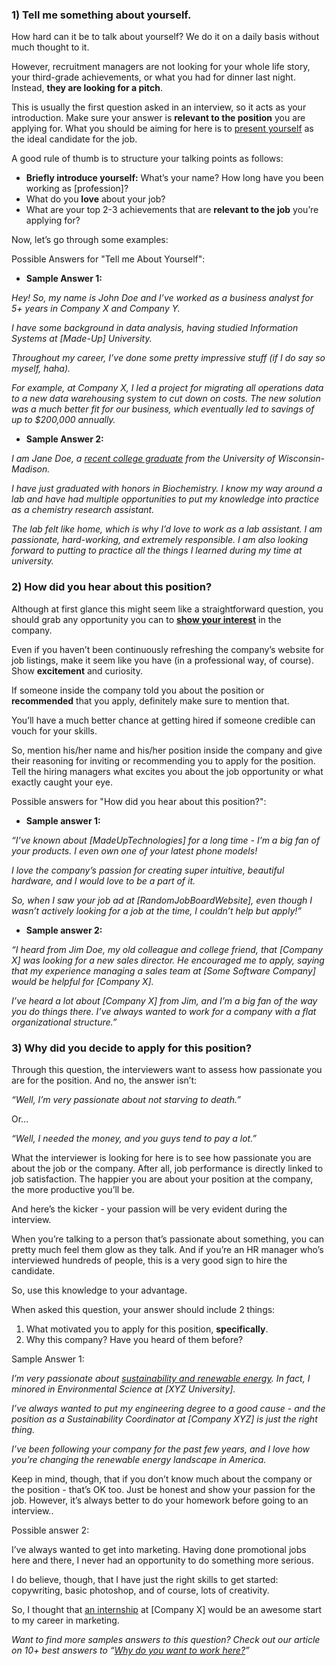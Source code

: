 ### 1) Tell me something about yourself.



How hard can it be to talk about yourself? We do it on a daily basis without much thought to it.

However,
 recruitment managers are not looking for your whole life story, your 
third-grade achievements, or what you had for dinner last night. 
Instead, **they are looking for a pitch**. 

This is usually the first question asked in an interview, so it acts as your introduction. Make sure your answer is **relevant to the position** you are applying for. What you should be aiming for here is to [present yourself](https://novoresume.com/career-blog/how-to-brand-yourself) as the ideal candidate for the job.

A good rule of thumb is to structure your talking points as follows:

- **Briefly introduce yourself:** What’s your name? How long have you been working as [profession]?
- What do you **love** about your job?
- What are your top 2-3 achievements that are **relevant to the job** you’re applying for?

Now, let’s go through some examples:

Possible Answers for "Tell me About Yourself":

- **Sample Answer 1:**

*Hey! So, my name is John Doe and I’ve worked as a business analyst for 5+ years in Company X and Company Y.*

*I have some background in data analysis, having studied Information Systems at [Made-Up] University.*

*Throughout my career, I’ve done some pretty impressive stuff (if I do say so myself, haha).* 

*For
 example, at Company X, I led a project for migrating all operations 
data to a new data warehousing system to cut down on costs. The new 
solution was a much better fit for our business, which eventually led to
 savings of up to $200,000 annually.*

- **Sample Answer 2:**

*I am Jane Doe, a* [*recent college graduate*](https://novoresume.com/career-blog/how-to-find-recent-graduate-jobs) *from the University of Wisconsin-Madison.* 

*I
 have just graduated with honors in Biochemistry. I know my way around a
 lab and have had multiple opportunities to put my knowledge into 
practice as a chemistry research assistant.*

*The lab felt 
like home, which is why I’d love to work as a lab assistant. I am 
passionate, hard-working, and extremely responsible. I am also looking 
forward to putting to practice all the things I learned during my time 
at university.*



### 2) How did you hear about this position?

Although at first glance this might seem like a straightforward question, you should grab any opportunity you can to [**show your interest**](https://novoresume.com/career-blog/letter-of-interest) in the company. 

Even
 if you haven’t been continuously refreshing the company’s website for 
job listings, make it seem like you have (in a professional way, of 
course). Show **excitement** and curiosity.

If someone inside the company told you about the position or **recommended** that you apply, definitely make sure to mention that.

You’ll have a much better chance at getting hired if someone credible can vouch for your skills.

So,
 mention his/her name and his/her position inside the company and give 
their reasoning for inviting or recommending you to apply for the 
position. Tell the hiring managers what excites you about the job 
opportunity or what exactly caught your eye.

Possible answers for "How did you hear about this position?":

- **Sample answer 1:**

*“I’ve
 known about [MadeUpTechnologies] for a long time - I’m a big fan of 
your products. I even own one of your latest phone models!*

*I love the company’s passion for creating super intuitive, beautiful hardware, and I would love to be a part of it.*

*So,
 when I saw your job ad at [RandomJobBoardWebsite], even though I wasn’t
 actively looking for a job at the time, I couldn’t help but apply!”*

- **Sample answer 2:**

*“I
 heard from Jim Doe, my old colleague and college friend, that [Company 
X] was looking for a new sales director. He encouraged me to apply, 
saying that my experience managing a sales team at [Some Software 
Company] would be helpful for [Company X].*

*I’ve heard a 
lot about [Company X] from Jim, and I’m a big fan of the way you do 
things there. I’ve always wanted to work for a company with a flat 
organizational structure.”*



### 3) Why did you decide to apply for this position?

Through this question, the interviewers want to assess how passionate you are for the position. And no, the answer isn’t:

*“Well, I’m very passionate about not starving to death.”*

Or…

*“Well, I needed the money, and you guys tend to pay a lot.”*

What
 the interviewer is looking for here is to see how passionate you are 
about the job or the company. After all, job performance is directly 
linked to job satisfaction. The happier you are about your position at 
the company, the more productive you’ll be.

And here’s the kicker - your passion will be very evident during the interview.

When
 you’re talking to a person that’s passionate about something, you can 
pretty much feel them glow as they talk. And if you’re an HR manager 
who’s interviewed hundreds of people, this is a very good sign to hire 
the candidate.

So, use this knowledge to your advantage. 

When asked this question, your answer should include 2 things:

1. What motivated you to apply for this position, **specifically**.
2. Why this company? Have you heard of them before?

Sample Answer 1:

*I’m very passionate about* [*sustainability and renewable energy*](https://novoresume.com/career-blog/green-careers)*. In fact, I minored in Environmental Science at [XYZ University].*

*I’ve
 always wanted to put my engineering degree to a good cause - and the 
position as a Sustainability Coordinator at [Company XYZ] is just the 
right thing.*

*I’ve been following your company for the 
past few years, and I love how you’re changing the renewable energy 
landscape in America.* 

Keep in mind, though, 
that if you don’t know much about the company or the position - that’s 
OK too. Just be honest and show your passion for the job. However, it’s 
always better to do your homework before going to an interview..

Possible answer 2:

I’ve
 always wanted to get into marketing. Having done promotional jobs here 
and there, I never had an opportunity to do something more serious.

I
 do believe, though, that I have just the right skills to get started: 
copywriting, basic photoshop, and of course, lots of creativity.

So, I thought that [an internship](https://novoresume.com/career-blog/how-to-get-an-internship) at [Company X] would be an awesome start to my career in marketing.

*Want to find more samples answers to this question? Check out our article on 10+ best answers to “*[*Why do you want to work here?*](https://novoresume.com/career-blog/why-do-you-want-to-work-here)*”*
